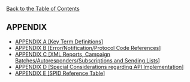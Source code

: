 <a href="/1.3/README.md">Back to the Table of Contents</a>
<h2>APPENDIX</h2>
<ul>
<li><a href="APPENDIX_A.md">APPENDIX A [Key Term Definitions]</a></li>
<li><a href="APPENDIX_B.md">APPENDIX B [Error/Notification/Protocol Code References]</a></li>
<li><a href="APPENDIX_C.md">APPENDIX C [XML Reports, Campaign Batches/Autoresponders/Subscriptions and Sending Lists]</a></li>
<li><a href="APPENDIX_D.md">APPENDIX D [Special Considerations regarding API Implementation]</a></li>
<li><a href="APPENDIX_E.md">APPENDIX E [SPID Reference Table]</a></li>
</ul>
